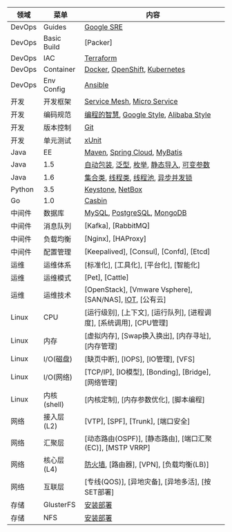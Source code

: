 | 领域 | 菜单 | 内容 |
|-----|------|-----|
| DevOps | Guides |  [Google SRE](wiki/devops/guides/google_sre.md) |
| DevOps | Basic Build |  [Packer] |
| DevOps | IAC |  [Terraform](wiki/devops/devops.html) |
| DevOps | Container |  [Docker](wiki/devops/container/docker.md), [OpenShift](wiki/devops/container/openshift.html), [Kubernetes](wiki/devops/devops.html) |
| DevOps | Env Config | [Ansible](wiki/devops/devops.html) |
| 开发 | 开发框架 |  [Service Mesh](wiki/dev/dev.html), [Micro Service](wiki/dev/dev.html) |
| 开发 | 编码规范 |  [编程的智慧](http://www.yinwang.org/blog-cn/2015/11/21/programming-philosophy), [Google Style](http://google.github.io/styleguide/javaguide.html), [Alibaba Style](https://edu.aliyun.com/certification/cldt02?utm_content=m_30791) |
| 开发 | 版本控制 |  [Git](wiki/dev/dev.html) |
| 开发 | 单元测试 |  [xUnit](wiki/dev/dev.html) |
| Java | EE |  [Maven](wiki/java/java.html), [Spring Cloud](wiki/java/java.html), [MyBatis](wiki/java/java.html) |
| Java | 1.5 |  [自动包装](wiki/java/java.html), [泛型](wiki/java/java.html), [枚举](wiki/java/java.html), [静态导入](wiki/java/java.html), [可变参数](wiki/java/java.html)  |
| Java | 1.6 |  [集合类](wiki/java/java.html), [线程类](wiki/java/java.html), [线程池](wiki/java/java.html), [异步并发锁](wiki/java/java.html) |
| Python | 3.5 |  [Keystone](wiki/python/python.html), [NetBox](wiki/python/python.html)   |
| Go | 1.0 |  [Casbin](wiki/go/go.html)  |
| 中间件 | 数据库 |  [MySQL](wiki/middleware/middleware.html), [PostgreSQL](wiki/middleware/middleware.html), [MongoDB](wiki/middleware/middleware.html) |
| 中间件 | 消息队列 |  [Kafka], [RabbitMQ] |
| 中间件 | 负载均衡 |  [Nginx], [HAProxy]|
| 中间件 | 配置管理 |  [Keepalived], [Consul], [Confd], [Etcd] |
| 运维 | 运维体系 |  [标准化], [工具化], [平台化], [智能化] |
| 运维 | 运维模式 |  [Pet], [Cattle] |
| 运维 | 运维技术 |  [OpenStack], [Vmware Vsphere], [SAN/NAS], [IOT](wiki/ops/technology/iot.md), [公有云] |
| Linux | CPU |  [运行级别], [上下文], [运行队列], [进程调度], [系统调用], [CPU管理] |
| Linux | 内存 |  [虚拟内存], [Swap换入换出], [内存寻址], [内存管理] |
| Linux | I/O(磁盘) |  [缺页中断], [IOPS], [IO管理], [VFS] |
| Linux | I/O(网络) |  [TCP/IP], [IO模型], [Bonding], [Bridge], [网络管理] |
| Linux | 内核(shell) |  [内核定制], [内存参数优化], [脚本编程] |
| 网络 | 接入层(L2) |  [VTP], [SPF], [Trunk], [端口安全] |
| 网络 | 汇聚层 |  [动态路由(OSPF)], [静态路由], [端口汇聚(EC)], [MSTP VRRP] |
| 网络 | 核心层(L4) |  [防火墙](wiki/network/l4/firewall.md), [路由器], [VPN], [负载均衡(LB)] |
| 网络 | 互联层 |  [专线(QOS)], [异地灾备], [异地多活], [按SET部署] |
| 存储 | GlusterFS |  [安装部署](wiki/storage/glusterfs/install.html) |
| 存储 | NFS |  [安装部署](wiki/storage/nfs/install.html) |